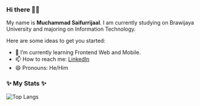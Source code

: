 ### Hi there 👋👋

My name is **Muchammad Saifurrijaal**. I am currently studying on Brawijaya University and majoring on Information Technology.

Here are some ideas to get you started:

- 🌱 I’m currently learning Frontend Web and Mobile.
- 📫 How to reach me: [LinkedIn](https://www.linkedin.com/in/muchammad-saifurrijaal)
- 😄 Pronouns: He/Him

### ✨ My Stats ✨

![Top Langs](https://github-readme-stats.vercel.app/api/top-langs/?username=msaifurrijaal&theme=tokyonight&layout=compact)



